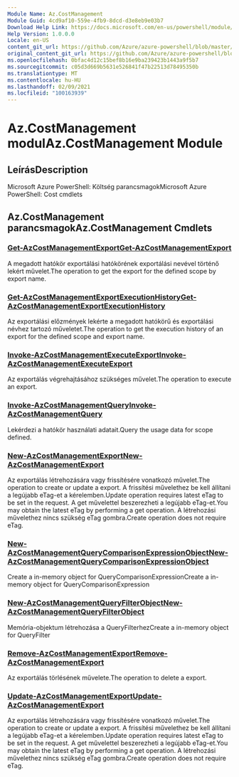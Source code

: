 ```yaml
---
Module Name: Az.CostManagement
Module Guid: 4cd9af10-559e-4fb9-8dcd-d3e8eb9e03b7
Download Help Link: https://docs.microsoft.com/en-us/powershell/module/az.costmanagement
Help Version: 1.0.0.0
Locale: en-US
content_git_url: https://github.com/Azure/azure-powershell/blob/master/src/CostManagement/help/Az.CostManagement.md
original_content_git_url: https://github.com/Azure/azure-powershell/blob/master/src/CostManagement/help/Az.CostManagement.md
ms.openlocfilehash: 0bfac4d12c15bef8b16e9ba239423b1443a9f5b7
ms.sourcegitcommit: c05d3d669b5631e526841f47b22513d78495350b
ms.translationtype: MT
ms.contentlocale: hu-HU
ms.lasthandoff: 02/09/2021
ms.locfileid: "100163939"
---
```

# <span data-ttu-id="527ef-101">Az.CostManagement modul</span><span class="sxs-lookup"><span data-stu-id="527ef-101">Az.CostManagement Module</span></span>
## <span data-ttu-id="527ef-102">Leírás</span><span class="sxs-lookup"><span data-stu-id="527ef-102">Description</span></span>
<span data-ttu-id="527ef-103">Microsoft Azure PowerShell: Költség parancsmagok</span><span class="sxs-lookup"><span data-stu-id="527ef-103">Microsoft Azure PowerShell: Cost cmdlets</span></span>

## <span data-ttu-id="527ef-104">Az.CostManagement parancsmagok</span><span class="sxs-lookup"><span data-stu-id="527ef-104">Az.CostManagement Cmdlets</span></span>
### [<span data-ttu-id="527ef-105">Get-AzCostManagementExport</span><span class="sxs-lookup"><span data-stu-id="527ef-105">Get-AzCostManagementExport</span></span>](Get-AzCostManagementExport.md)
<span data-ttu-id="527ef-106">A megadott hatókör exportálási hatókörének exportálási nevével történő lekért művelet.</span><span class="sxs-lookup"><span data-stu-id="527ef-106">The operation to get the export for the defined scope by export name.</span></span>

### [<span data-ttu-id="527ef-107">Get-AzCostManagementExportExecutionHistory</span><span class="sxs-lookup"><span data-stu-id="527ef-107">Get-AzCostManagementExportExecutionHistory</span></span>](Get-AzCostManagementExportExecutionHistory.md)
<span data-ttu-id="527ef-108">Az exportálási előzmények lekérte a megadott hatókörű és exportálási névhez tartozó műveletet.</span><span class="sxs-lookup"><span data-stu-id="527ef-108">The operation to get the execution history of an export for the defined scope and export name.</span></span>

### [<span data-ttu-id="527ef-109">Invoke-AzCostManagementExecuteExport</span><span class="sxs-lookup"><span data-stu-id="527ef-109">Invoke-AzCostManagementExecuteExport</span></span>](Invoke-AzCostManagementExecuteExport.md)
<span data-ttu-id="527ef-110">Az exportálás végrehajtásához szükséges művelet.</span><span class="sxs-lookup"><span data-stu-id="527ef-110">The operation to execute an export.</span></span>

### [<span data-ttu-id="527ef-111">Invoke-AzCostManagementQuery</span><span class="sxs-lookup"><span data-stu-id="527ef-111">Invoke-AzCostManagementQuery</span></span>](Invoke-AzCostManagementQuery.md)
<span data-ttu-id="527ef-112">Lekérdezi a hatókör használati adatait.</span><span class="sxs-lookup"><span data-stu-id="527ef-112">Query the usage data for scope defined.</span></span>

### [<span data-ttu-id="527ef-113">New-AzCostManagementExport</span><span class="sxs-lookup"><span data-stu-id="527ef-113">New-AzCostManagementExport</span></span>](New-AzCostManagementExport.md)
<span data-ttu-id="527ef-114">Az exportálás létrehozására vagy frissítésére vonatkozó művelet.</span><span class="sxs-lookup"><span data-stu-id="527ef-114">The operation to create or update a export.</span></span>
<span data-ttu-id="527ef-115">A frissítési művelethez be kell állítani a legújabb eTag-et a kérelemben.</span><span class="sxs-lookup"><span data-stu-id="527ef-115">Update operation requires latest eTag to be set in the request.</span></span>
<span data-ttu-id="527ef-116">A get művelettel beszerezheti a legújabb eTag-et.</span><span class="sxs-lookup"><span data-stu-id="527ef-116">You may obtain the latest eTag by performing a get operation.</span></span>
<span data-ttu-id="527ef-117">A létrehozási művelethez nincs szükség eTag gombra.</span><span class="sxs-lookup"><span data-stu-id="527ef-117">Create operation does not require eTag.</span></span>

### [<span data-ttu-id="527ef-118">New-AzCostManagementQueryComparisonExpressionObject</span><span class="sxs-lookup"><span data-stu-id="527ef-118">New-AzCostManagementQueryComparisonExpressionObject</span></span>](New-AzCostManagementQueryComparisonExpressionObject.md)
<span data-ttu-id="527ef-119">Create a in-memory object for QueryComparisonExpression</span><span class="sxs-lookup"><span data-stu-id="527ef-119">Create a in-memory object for QueryComparisonExpression</span></span>

### [<span data-ttu-id="527ef-120">New-AzCostManagementQueryFilterObject</span><span class="sxs-lookup"><span data-stu-id="527ef-120">New-AzCostManagementQueryFilterObject</span></span>](New-AzCostManagementQueryFilterObject.md)
<span data-ttu-id="527ef-121">Memória-objektum létrehozása a QueryFilterhez</span><span class="sxs-lookup"><span data-stu-id="527ef-121">Create a in-memory object for QueryFilter</span></span>

### [<span data-ttu-id="527ef-122">Remove-AzCostManagementExport</span><span class="sxs-lookup"><span data-stu-id="527ef-122">Remove-AzCostManagementExport</span></span>](Remove-AzCostManagementExport.md)
<span data-ttu-id="527ef-123">Az exportálás törlésének művelete.</span><span class="sxs-lookup"><span data-stu-id="527ef-123">The operation to delete a export.</span></span>

### [<span data-ttu-id="527ef-124">Update-AzCostManagementExport</span><span class="sxs-lookup"><span data-stu-id="527ef-124">Update-AzCostManagementExport</span></span>](Update-AzCostManagementExport.md)
<span data-ttu-id="527ef-125">Az exportálás létrehozására vagy frissítésére vonatkozó művelet.</span><span class="sxs-lookup"><span data-stu-id="527ef-125">The operation to create or update a export.</span></span>
<span data-ttu-id="527ef-126">A frissítési művelethez be kell állítani a legújabb eTag-et a kérelemben.</span><span class="sxs-lookup"><span data-stu-id="527ef-126">Update operation requires latest eTag to be set in the request.</span></span>
<span data-ttu-id="527ef-127">A get művelettel beszerezheti a legújabb eTag-et.</span><span class="sxs-lookup"><span data-stu-id="527ef-127">You may obtain the latest eTag by performing a get operation.</span></span>
<span data-ttu-id="527ef-128">A létrehozási művelethez nincs szükség eTag gombra.</span><span class="sxs-lookup"><span data-stu-id="527ef-128">Create operation does not require eTag.</span></span>

